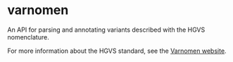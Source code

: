 # varnomen

An API for parsing and annotating variants described with the HGVS nomenclature.

For more information about the HGVS standard, see the [Varnomen website](varnomen.hgvs.org, "HGVS Varnomen").